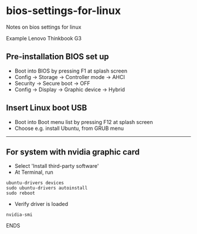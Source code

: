 # bios-settings-for-linux
Notes on bios settings for linux 

Example Lenovo Thinkbook G3

## Pre-installation BIOS set up
- Boot into BIOS by pressing F1 at splash screen
- Config -> Storage -> Controller mode -> AHCI
- Security -> Secure boot -> OFF
- Config -> Display -> Graphic device -> Hybrid

## Insert Linux boot USB 
- Boot into Boot menu list by pressing F12 at splash screen
- Choose e.g. install Ubuntu, from GRUB menu

----- 
## For system with nvidia graphic card
- Select 'Install third-party software'
- At Terminal, run
```
ubuntu-drivers devices
sudo ubuntu-drivers autoinstall
sudo reboot
```

- Verify driver is loaded
```
nvidia-smi
```


ENDS
